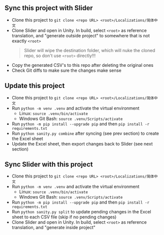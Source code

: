 ## Sync this project with Slider
- Clone this project to `git clone <repo URL> <root>/Localizations/简体中文`
- Clone Slider and open in Unity. In build, select `<root>` as reference translation, and "generate outside project" to somewhere that is not exactly `<root>`
  > Slider will wipe the destination folder, which will nuke the cloned repo, so don't use `<root>` directly!!!
- Copy the generated CSV's to this repo after deleting the original ones
- Check Git diffs to make sure the changes make sense

## Update this project
- Clone this project to `git clone <repo URL> <root>/Localizations/简体中文`
- Run `python -m venv .venv` and activate the virtual environment
  - Linux: `source .venv/bin/activate`
  - Windows Git Bash: `source .venv/Scripts/activate`
- Run `python -m pip install --upgrade pip` and then `pip install -r requirements.txt`
- Run `python sanity.py combine` after syncing (see prev section) to create the Excel sheet
- Update the Excel sheet, then export changes back to Slider (see next section)

## Sync Slider with this project
- Clone this project to `git clone <repo URL> <root>/Localizations/简体中文`
- Run `python -m venv .venv` and activate the virtual environment
  - Linux: `source .venv/bin/activate`
  - Windows Git Bash: `source .venv/Scripts/activate`
- Run `python -m pip install --upgrade pip` and then `pip install -r requirements.txt`
- Run `python sanity.py split` to update pending changes in the Excel sheet to each CSV file (skip if no pending changes)
- Clone Slider and open in Unity. In build, select `<root>` as reference translation, and "generate inside project"